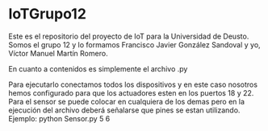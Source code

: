 # IoTGrupo12

Este es el repositorio del proyecto de IoT para la Universidad de Deusto. Somos el grupo 12 y lo formamos Francisco Javier González Sandoval y yo, Víctor Manuel Martín Romero.



En cuanto a contenidos es simplemente el archivo .py

Para ejecutarlo conectamos todos los dispositivos y en este caso nosotros hemos configurado para que los actuadores esten en los puertos 18 y 22. Para el sensor se puede colocar en cualquiera de los demas pero en la ejecución del archivo deberá señalarse que pines se estan utilizando. Ejemplo: python Sensor.py 5 6 
